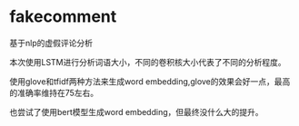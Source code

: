 # fakecomment
基于nlp的虚假评论分析

本次使用LSTM进行分析词语大小，不同的卷积核大小代表了不同的分析程度。

使用glove和tfidf两种方法来生成word embedding,glove的效果会好一点，最高的准确率维持在75左右。

也尝试了使用bert模型生成word embedding，但最终没什么大的提升。

